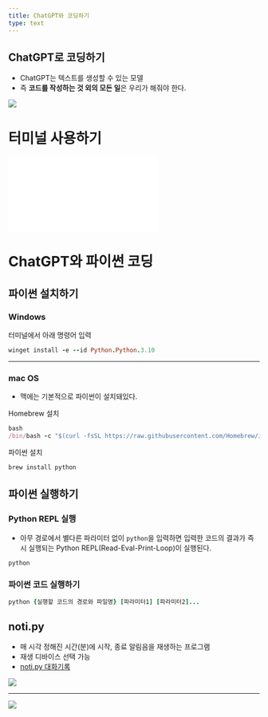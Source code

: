 ```yaml
---
title: ChatGPT와 코딩하기
type: text
---
```

## ChatGPT로 코딩하기

- ChatGPT는 텍스트를 생성할 수 있는 모델
- 즉 **코드를 작성하는 것 외의 모든 일**은 우리가 해줘야 한다.

![](attachments/code-gpt_only_code.png)

# 터미널 사용하기

![터미널 사용하기](../../modules/터미널%20사용하기.md)

# ChatGPT와 파이썬 코딩

## 파이썬 설치하기

### Windows

터미널에서 아래 명령어 입력

```ruby
winget install -e --id Python.Python.3.10
```

***

### mac OS

- 맥에는 기본적으로 파이썬이 설치돼있다.

Homebrew 설치

```ruby
bash
/bin/bash -c "$(curl -fsSL https://raw.githubusercontent.com/Homebrew/install/HEAD/install.sh)"
```

파이썬 설치

```ruby
brew install python
```

## 파이썬 실행하기

### Python REPL 실행

- 아무 경로에서 별다른 파라미터 없이 `python`을 입력하면 입력한 코드의 결과가 즉시 실행되는 Python REPL(Read-Eval-Print-Loop)이 실행된다.

```ruby
python
```

### 파이썬 코드 실행하기

```ruby
python {실행할 코드의 경로와 파일명} [파라미터1] [파라미터2]...
```

## noti.py

- 매 시각 정해진 시간(분)에 시작, 종료 알림음을 재생하는 프로그램
- 재생 디바이스 선택 가능
- [noti.py 대화기록](https://chat.openai.com/share/cc7f22e6-a41d-4f3b-9a2d-c61a51ebc526)

![](attachments/notipy-cli.png)

---

![](attachments/notipy/notipy-ui_ver4.png)